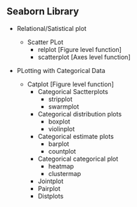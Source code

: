## Seaborn Library

- Relational/Satistical plot
   - Scatter PLot
        - relplot   [Figure level function]
        - scatterplot [Axes level function]

- PLotting with Categorical Data
   - Catplot [Figure level function]
        - Categorical Sactterplots
            - stripplot
            - swarmplot
        - Categorical distribution plots
            - boxplot
            - violinplot
        - Categorical estimate plots
            - barplot
            - countplot
        - Categorical categorical plot
            - heatmap
            - clustermap    
        - Jointplot                
        - Pairplot    
        - Distplots